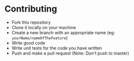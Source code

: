 # Contributing

- Fork this repository
- Clone it locally on your machine
- Create a new branch with an appropriate name (eg: `yourName/nameOfTheFeature`)
- Write good code
- Write unit tests for the code you have written
- Push and make a pull request (Note: Don't push to master)